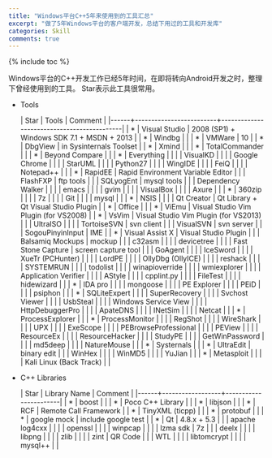 ```yaml
---
title: "Windows平台C++5年来使用到的工具汇总"
excerpt: "做了5年Windows平台的客户端开发，总结下用过的工具和开发库"
categories: Skill
comments: true
---
```


{% include toc %}

Windows平台的C++开发工作已经5年时间，在即将转向Android开发之时，整理下曾经使用到的工具。
Star表示此工具很常用。

- Tools

  | Star | Tools                   | Comment                                    |
  |------+-------------------------+--------------------------------------------|
  | *    | Visual Studio           | 2008 (SP1) + Windows SDK 7.1 + MSDN + 2013 |
  | *    | Windbg                  |                                            |
  | *    | VMWare                  | 10                                         |
  | *    | DbgView                 | in Sysinternals Toolset                    |
  | *    | Xmind                   |                                            |
  | *    | TotalCommander          |                                            |
  | *    | Beyond Compare          |                                            |
  | *    | Everything              |                                            |
  |      | VisualKD                |                                            |
  |      | Google Chrome           |                                            |
  |      | StarUML                 |                                            |
  |      | Python27                |                                            |
  |      | WingIDE                 |                                            |
  |      | FeiQ                    |                                            |
  |      | Notepad++               |                                            |
  | *    | RapidEE                 | Rapid Environment Variable Editor          |
  |      | FlashFXP                | ftp tools                                  |
  |      | SQLyogEnt               | mysql tools                                |
  |      | Dependency Walker       |                                            |
  |      | emacs                   |                                            |
  |      | gvim                    |                                            |
  |      | VisualBox               |                                            |
  |      | Axure                   |                                            |
  | *    | 360zip                  |                                            |
  |      | 7z                      |                                            |
  |      | Git                     |                                            |
  |      | mysql                   |                                            |
  | *    | NSIS                    |                                            |
  |      | Qt Creator              | Qt Library + Qt Visual Studio Plugin       |
  | *    | Office                  |                                            |
  | *    | ViEmu                   | Visual Studio Vim Plugin (for VS2008)      |
  | *    | VsVim                   | Visual Studio Vim Plugin (for VS2013)      |
  |      | UltraISO                |                                            |
  |      | TortoiseSVN             | svn client                                 |
  |      | VisualSVN               | svn server                                 |
  |      | SogouPinyinInput        | IME                                        |
  | *    | Visual Assist X         | Visual Studio Plugin                       |
  |      | Balsamiq Mockups        | mockup                                     |
  |      | c32asm                  |                                            |
  |      | devicetree              |                                            |
  |      | Fast Stone Capture      | screen capture tool                        |
  |      | GoAgent                 |                                            |
  |      | IceSword                |                                            |
  |      | XueTr (PCHunter)        |                                            |
  |      | LordPE                  |                                            |
  |      | OllyDbg (OllyICE)       |                                            |
  |      | reshack                 |                                            |
  |      | SYSTEMRUN               |                                            |
  |      | todolist                |                                            |
  |      | winapioverride          |                                            |
  |      | wmiexplorer             |                                            |
  |      | Application Verifier    |                                            |
  |      | AStyle                  |                                            |
  |      | cpplint.py              |                                            |
  |      | FileTest                |                                            |
  |      | hidewizard              |                                            |
  | *    | IDA pro                 |                                            |
  |      | mongoose                |                                            |
  |      | PE Explorer             |                                            |
  |      | PEiD                    |                                            |
  |      | psiphon                 |                                            |
  | *    | SQLiteExpert            |                                            |
  |      | SuperRecovery           |                                            |
  |      | Svchost Viewer          |                                            |
  |      | UsbSteal                |                                            |
  |      | Windows Service View    |                                            |
  |      | HttpDebuggerPro         |                                            |
  |      | ApateDNS                |                                            |
  |      | INetSim                 |                                            |
  |      | Netcat                  |                                            |
  | *    | ProcessExplorer         |                                            |
  | *    | ProcessMonitor          |                                            |
  |      | RegShot                 |                                            |
  |      | WireShark               |                                            |
  |      | UPX                     |                                            |
  |      | ExeScope                |                                            |
  |      | PEBrowseProfessional    |                                            |
  |      | PEView                  |                                            |
  |      | ResourceEx              |                                            |
  |      | ResourceHacker          |                                            |
  |      | StudyPE                 |                                            |
  |      | GetWinPassword          |                                            |
  |      | md5deep                 |                                            |
  |      | NatureMouse             |                                            |
  | *    | Systernals              |                                            |
  | *    | UltraEdit               | binary edit                                |
  |      | WinHex                  |                                            |
  |      | WinMD5                  |                                            |
  |      | YuJian                  |                                            |
  | *    | Metasploit              |                                            |
  |      | Kali Linux (Back Track) |                                            |


- C++ Libraries

  | Star | Library Name     | Comment               |
  |------+------------------+-----------------------|
  | *    | boost            |                       |
  | *    | Poco C++ Library |                       |
  | *    | libjson          |                       |
  | *    | RCF              | Remote Call Framework |
  | *    | TinyXML (ticpp)  |                       |
  | *    | protobuf         |                       |
  | *    | google mock      | include google test   |
  | *    | Qt               | 4.8.x + 5.3           |
  |      | apache log4cxx   |                       |
  |      | openssl          |                       |
  |      | winpcap          |                       |
  |      | lzma sdk         | 7z                    |
  |      | deelx            |                       |
  |      | libpng           |                       |
  |      | zlib             |                       |
  |      | zint             | QR Code               |
  |      | WTL              |                       |
  |      | libtomcrypt      |                       |
  |      | mysql++          |                       |


